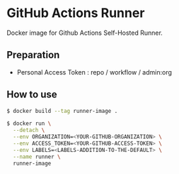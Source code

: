 # GitHub Actions Runner

Docker image for Github Actions Self-Hosted Runner.

## Preparation

- Personal Access Token : repo / workflow / admin:org

## How to use

```sh
$ docker build --tag runner-image .

$ docker run \
  --detach \
  --env ORGANIZATION=<YOUR-GITHUB-ORGANIZATION> \
  --env ACCESS_TOKEN=<YOUR-GITHUB-ACCESS-TOKEN> \
  --env LABELS=<LABELS-ADDITION-TO-THE-DEFAULT> \
  --name runner \
  runner-image
```

